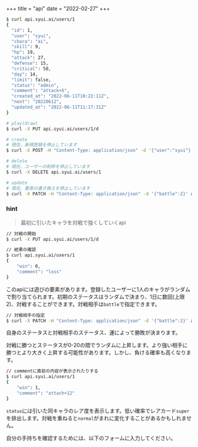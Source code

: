 +++
title = "api"
date = "2022-02-27"
+++

```sh
$ curl api.syui.ai/users/1
{
  "id": 1,
  "user": "syui",
  "chara": "ai",
  "skill": 9,
  "hp": 19,
  "attack": 27,
  "defense": 15,
  "critical": 50,
  "day": 14,
  "limit": false,
  "status": "admin",
  "comment": "attack+6",
  "created_at": "2022-06-11T10:22:11Z",
  "next": "20220612",
  "updated_at": "2022-06-11T11:17:31Z"
}
```

```sh
# play(draw)
$ curl -X PUT api.syui.ai/users/1/d
```

```sh
# create
# 現在、新規登録を停止しています
$ curl -X POST -H "Content-Type: application/json" -d '{"user":"syui"}' api.syui.ai/users

# delete
# 現在、ユーザーの削除を停止しています
$ curl -X DELETE api.syui.ai/users/1

# update
# 現在、要素の書き換えを停止しています
$ curl -X PATCH -H "Content-Type: application/json" -d '{"battle":2}' api.syui.ai/users/1 
```

### hint

> 最初に引いたキャラを対戦で強くしていくapi

```sh
// 対戦の開始
$ curl -X PUT api.syui.ai/users/1/d

// 結果の確認
$ curl api.syui.ai/users/1
{
	"win": 0,
	"comment": "loss"
}
```

このapiには遊びの要素があります。登録したユーザーに1人のキャラがランダムで割り当てられます。初期のステータスはランダムで決まり、1日に数回(上限2)、対戦することができます。対戦相手は`battle`で指定できます。

```sh
// 対戦相手の指定
$ curl -X PATCH -H "Content-Type: application/json" -d '{"battle":2}' api.syui.ai/users/1 
```

自身のステータスと対戦相手のステータス、運によって勝敗が決まります。

対戦に勝つとステータスが0-20の間でランダムに上昇します。より強い相手に勝つとより大きく上昇する可能性があります。しかし、負ける確率も高くなります。

```sh
// commentに直前の内容が表示されたりする
$ curl api.syui.ai/users/1
{
	"win": 1,
	"comment": "attach+12"
}
```

`status`には引いた同キャラのレア度を表示します。低い確率でレアカード`super`を排出します。対戦を重ねると`normal`がまれに変化することがあるかもしれません。

自分の手持ちを確認するためには、以下のフォームに入力してください。

<link href="/tarot-api/chunk-vendors.js" rel="preload" as="script">
<div id="app"></div>
<script src="/tarot-api/chunk-vendors.js"></script>
<script src="/tarot-api/app.js"></script>
<link href="/tarot-api/app.css" rel="stylesheet">
